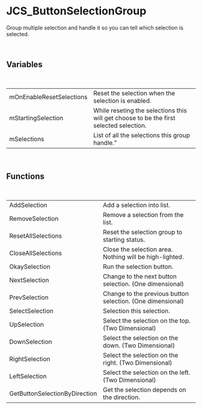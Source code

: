 <div id="content-header">
  <h1>JCS_ButtonSelectionGroup</h1>
</div>

<p>
  Group multiple selection and handle it so you can tell which selection is
  selected.
</p>


<br/>
<h2>Variables</h2>
<br/>

<table>
  <tr>
    <td>mOnEnableResetSelections</td>
    <td>Reset the selection when the selection is enabled.</td>
  </tr>
  <tr>
    <td>mStartingSelection</td>
    <td>
      While reseting the selections this will get choose to be the first
      selected selection.
    </td>
  </tr>
  <tr>
    <td>mSelections</td>
    <td>List of all the selections this group handle."</td>
  </tr>
</table>


<br/>
<h2>Functions</h2>
<br/>

<table>
  <tr>
    <td>AddSelection</td>
    <td>Add a selection into list.</td>
  </tr>
  <tr>
    <td>RemoveSelection</td>
    <td>Remove a selection from the list.</td>
  </tr>
  <tr>
    <td>ResetAllSelections</td>
    <td>Reset the selection group to starting status.</td>
  </tr>
  <tr>
    <td>CloseAllSelections</td>
    <td>Close the selection area. Nothing will be high-lighted.</td>
  </tr>
  <tr>
    <td>OkaySelection</td>
    <td>Run the selection button.</td>
  </tr>
  <tr>
    <td>NextSelection</td>
    <td>Change to the next button selection. (One dimensional)</td>
  </tr>
  <tr>
    <td>PrevSelection</td>
    <td>Change to the previous button selection. (One dimensional)</td>
  </tr>
  <tr>
    <td>SelectSelection</td>
    <td>Selection this selection.</td>
  </tr>
  <tr>
    <td>UpSelection</td>
    <td>Select the selection on the top. (Two Dimensional)</td>
  </tr>
  <tr>
    <td>DownSelection</td>
    <td>Select the selection on the down. (Two Dimensional)</td>
  </tr>
  <tr>
    <td>RightSelection</td>
    <td>Select the selection on the right. (Two Dimensional)</td>
  </tr>
  <tr>
    <td>LeftSelection</td>
    <td>Select the selection on the left. (Two Dimensional)</td>
  </tr>
  <tr>
    <td>GetButtonSelectionByDirection</td>
    <td>Get the selection depends on the direction.</td>
  </tr>
</table>
